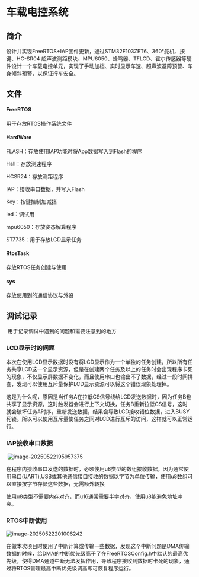 # 车载电控系统

## 简介

​	设计并实现FreeRTOS+IAP固件更新，通过STM32F103ZET6、360°舵机、按键、HC-SR04 超声波测距模块、MPU6050、蜂鸣器、TFLCD、霍尔传感器等硬件设计一个车载电控单元，实现了手动加档、实时显示车速、超声波避障预警、车身倾斜预警，以保证行车安全。

## 文件

#### FreeRTOS

用于存放RTOS操作系统文件

#### HardWare

FLASH：存放使用IAP功能时将App数据写入到Flash的程序

Hall：存放测速程序

HCSR24：存放测距程序

IAP：接收串口数据，并写入Flash

Key：按键控制加减挡

led：调试用

mpu6050：存放姿态解算程序

ST7735：用于存放LCD显示任务

#### RtosTask

存放RTOS任务创建与使用

#### sys

存放使用到的通信协议与外设

## 调试记录

​	用于记录调试中遇到的问题和需要注意到的地方

### LCD显示时的问题

​	本次在使用LCD显示数据时没有将LCD显示作为一个单独的任务创建，所以所有任务共享LCD这一个显示资源，但是在创建两个任务及以上的任务时会出现程序卡死的现象，不仅显示屏数据不变化，而且使用串口也输出不了数据，经过一段时间排查，发现可以使用互斥量保护LCD显示资源可以将这个错误现象处理掉。

​	这是为什么呢，原因是当任务A在拉低CS信号线给LCD发送数据时，因为任务B也共享了显示资源，这时触发器会进行上下文切换，任务B重新拉低CS信号，这时就会破坏任务A时序，重新发送数据，结果会导致LCD接收错位数据，进入BUSY死锁。所以可以使用互斥量使任务之间对LCD进行互斥的访问，这样就可以正常运行。

### IAP接收串口数据

​	![image-20250522195957375](C:\Users\fengchongyang\AppData\Roaming\Typora\typora-user-images\image-20250522195957375.png)

​	在程序内接收串口发送的数据时，必须使用u8类型的数组接收数据，因为通常使用串口(UART),USB或其他通信接口接收的数据以字节为单位传输，使用u8数组可以直接按字节存储这些数据，无需额外转换

​	使用u8类型不需要内存对齐，而u16通常需要半字对齐，使用u8能避免地址冲突。

### RTOS中断使用

![image-20250522201006242](C:\Users\fengchongyang\AppData\Roaming\Typora\typora-user-images\image-20250522201006242.png)

​	在做本次项目时使用了中断计算或传输一些数据，发现这个中断问题是DMA传输数据的时候，给DMA的中断优先级高于了在FreeRTOSConfig.h中默认的最高优先级，使得DMA通道中断无法发挥作用，导致程序接收到数据时卡死的现象，通过将RTOS管理最高中断优先级调高即可恢复程序运行。
